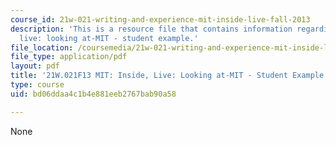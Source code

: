 ```yaml
---
course_id: 21w-021-writing-and-experience-mit-inside-live-fall-2013
description: 'This is a resource file that contains information regarding MIT: inside,
  live: looking at-MIT - student example.'
file_location: /coursemedia/21w-021-writing-and-experience-mit-inside-live-fall-2013/bd06ddaa4c1b4e881eeb2767bab90a58_MIT21W_021F13_Maze.pdf
file_type: application/pdf
layout: pdf
title: '21W.021F13 MIT: Inside, Live: Looking at-MIT - Student Example'
type: course
uid: bd06ddaa4c1b4e881eeb2767bab90a58

---
```

None